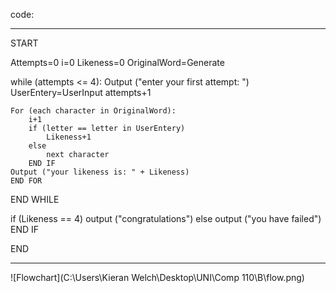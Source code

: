 code:
***

START

Attempts=0
i=0
Likeness=0
OriginalWord=Generate

while (attempts <= 4):
	Output ("enter your first attempt: ")
	UserEntery=UserInput
	attempts+1
	
	For (each character in OriginalWord):
		i+1
		if (letter == letter in UserEntery)
			Likeness+1
		else
			next character
		END IF
	Output ("your likeness is: " + Likeness)
	END FOR
END WHILE

if (Likeness == 4)
	output ("congratulations")
else
	output ("you have failed")
END IF

END

***


![Flowchart](C:\Users\Kieran Welch\Desktop\UNI\Comp 110\B\flow.png)
